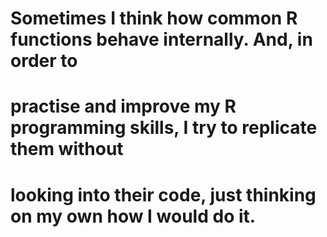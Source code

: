 # Sometimes I think how common R functions behave internally. And, in order to
# practise and improve my R programming skills, I try to replicate them without
# looking into their code, just thinking on my own how I would do it. 
